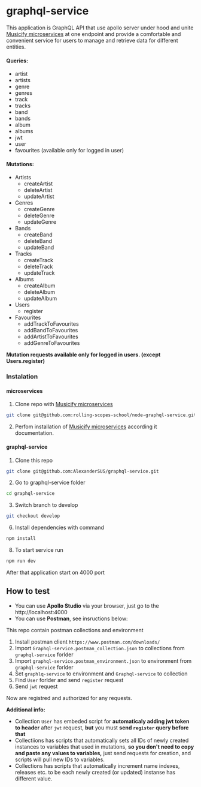 # graphql-service

This application is GraphQL API that use apollo server under hood and unite [Musicify microservices](https://github.com/rolling-scopes-school/node-graphql-service) at one endpoint and provide a comfortable and convenient service for users to manage and retrieve data for different entities.

#### Queries:
- artist
- artists
- genre
- genres
- track
- tracks
- band
- bands
- album
- albums
- jwt
- user
- favourites (available only for logged in user)

#### Mutations:
- Artists
  - createArtist
  - deleteArtist
  - updateArtist
- Genres
  - createGenre
  - deleteGenre
  - updateGenre
- Bands
  - createBand
  - deleteBand
  - updateBand
- Tracks
  - createTrack
  - deleteTrack
  - updateTrack
- Albums
  - createAlbum
  - deleteAlbum
  - updateAlbum
- Users
  - register
- Favourites
  - addTrackToFavourites
  - addBandToFavourites
  - addArtistToFavourites
  - addGenreToFavourites

**Mutation requests available only for logged in users. (except Users.register)**

### Instalation
####   microservices
  1. Clone repo with [Musicify microservices](https://github.com/rolling-scopes-school/node-graphql-service)
  ```sh
  git clone git@github.com:rolling-scopes-school/node-graphql-service.git
  ```
  2. Perfom installation of [Musicify microservices](https://github.com/rolling-scopes-school/node-graphql-service)   according it documentation.
#### graphql-service  
  1. Clone this repo 
  ```sh
  git clone git@github.com:AlexanderSUS/graphql-service.git
  ```
  2. Go to graphql-service folder
  ```sh
  cd graphql-service
  ```
  3. Switch branch to develop 
  ```sh 
  git checkout develop
  ```
  6. Install dependencies with command 
  ```sh
  npm install
  ```
  8. To start service run 
  ```sh
  npm run dev
  ```
  After that application start on 4000 port
  
## How to test
 - You can use **Apollo Studio** via your browser, just go to the http://localhost:4000 
 - You can use **Postman**, see insructions below:
 
 This repo contain postman collections and environment 
  1. Install postman client `https://www.postman.com/downloads/`
  2. Import `Graphql-service.postman_collection.json` to collections from `graphql-service` forlder
  3. Import `graphql-service.postman_environment.json` to environment  from `graphql-service` forlder
  4. Set `graphlq-service` to environment and `Graphql-service` to collection
  5. Find `User` forlder and send `register` request
  6. Send `jwt` request 
 
Now are registred and authorized for any requests.
  
  **Additional info:**
  - Collection `User` has embeded script for **automaticaly adding jwt token to header** after `jwt` request, **but** you must **send `register` query before that** 
  - Collectiions has scripts that automatically sets all IDs of newly created instances to variables that used in mutations, **so you don't need to copy and paste any values to variables,** just send requests for creation, and scripts will pull new IDs to variables.
  - Collections has scripts that automatically increment name indexes, releases etc. to be each newly created (or updated) instanse has different value.
